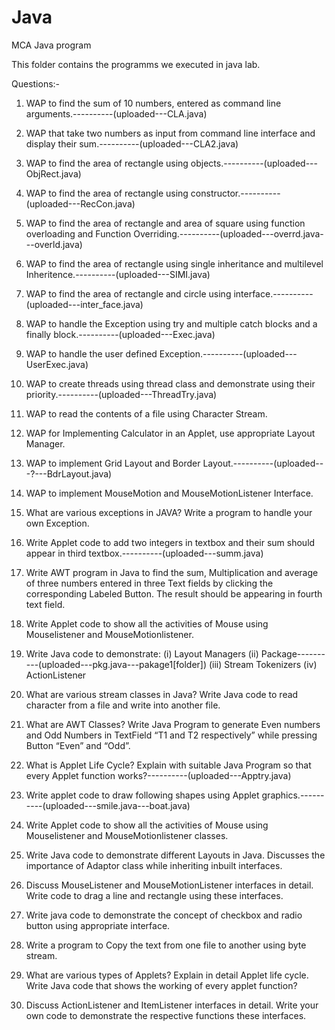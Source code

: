 # Java
MCA Java program

This folder contains the programms we executed in java lab.

Questions:-

1. WAP to find the sum of 10 numbers, entered as command line arguments.----------(uploaded---CLA.java)

2. WAP that take two numbers as input from command line interface and display their sum.----------(uploaded---CLA2.java)

3. WAP to find the area of rectangle using objects.----------(uploaded---ObjRect.java)

4. WAP to find the area of rectangle using constructor.----------(uploaded---RecCon.java)

5. WAP to find the area of rectangle and area of square using function overloading and Function Overriding.----------(uploaded---overrd.java---overld.java)

6. WAP to find the area of rectangle using single inheritance and multilevel Inheritence.----------(uploaded---SIMI.java)

7. WAP to find the area of rectangle and circle using interface.----------(uploaded---inter_face.java)

8. WAP to handle the Exception using try and multiple catch blocks and a finally block.----------(uploaded---Exec.java)

9. WAP to handle the user defined Exception.----------(uploaded---UserExec.java)

10. WAP to create threads using thread class and demonstrate using their priority.----------(uploaded---ThreadTry.java)

11. WAP to read the contents of a file using Character Stream.

12. WAP for Implementing Calculator in an Applet, use appropriate Layout Manager.

13. WAP to implement Grid Layout and Border Layout.----------(uploaded---?---BdrLayout.java)

14. WAP to implement MouseMotion and MouseMotionListener Interface.

15. What are various exceptions in JAVA? Write a program to handle your own Exception.

16. Write Applet code to add two integers in textbox and their sum should appear in third textbox.----------(uploaded---summ.java)

17. Write AWT program in Java to find the sum, Multiplication and average of three numbers entered in three Text fields by clicking the corresponding Labeled Button.
    The result should be appearing in fourth text field.

18. Write Applet code to show all the activities of Mouse using Mouselistener and MouseMotionlistener.

19. Write Java code to demonstrate:
    (i) Layout Managers
    (ii) Package----------(uploaded---pkg.java---pakage1[folder])
    (iii) Stream Tokenizers 
    (iv) ActionListener

20. What are various stream classes in Java? Write Java code to read character from a file and write into another file.

21. What are AWT Classes? Write Java Program to generate Even numbers and Odd Numbers in TextField “T1 and T2 respectively” while pressing Button “Even” and “Odd”.

22. What is Applet Life Cycle? Explain with suitable Java Program so that every Applet function works?----------(uploaded---Apptry.java)
    
23. Write applet code to draw following shapes using Applet graphics.----------(uploaded---smile.java---boat.java)

24. Write Applet code to show all the activities of Mouse using Mouselistener and MouseMotionlistener classes.

25. Write Java code to demonstrate different Layouts in Java. Discusses the importance of Adaptor class while inheriting inbuilt interfaces. 

26. Discuss MouseListener and MouseMotionListener interfaces in detail. Write code to drag a line and rectangle using these interfaces.

27. Write java code to demonstrate the concept of checkbox and radio button using appropriate interface.

28. Write a program to Copy the text from one file to another using byte stream.

29. What are various types of Applets? Explain in detail Applet life cycle. Write Java code that shows the working of every applet function?

30. Discuss ActionListener and ItemListener interfaces in detail. Write your own code to demonstrate the respective functions these interfaces.
